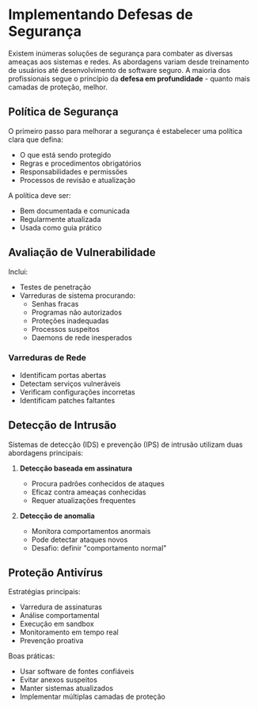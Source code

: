 # Implementando Defesas de Segurança

Existem inúmeras soluções de segurança para combater as diversas ameaças aos sistemas e redes. As abordagens variam desde treinamento de usuários até desenvolvimento de software seguro. A maioria dos profissionais segue o princípio da **defesa em profundidade** - quanto mais camadas de proteção, melhor.

## Política de Segurança

O primeiro passo para melhorar a segurança é estabelecer uma política clara que defina:

- O que está sendo protegido
- Regras e procedimentos obrigatórios
- Responsabilidades e permissões
- Processos de revisão e atualização

A política deve ser:
- Bem documentada e comunicada
- Regularmente atualizada
- Usada como guia prático

## Avaliação de Vulnerabilidade

Inclui:

- Testes de penetração
- Varreduras de sistema procurando:
  - Senhas fracas
  - Programas não autorizados
  - Proteções inadequadas
  - Processos suspeitos
  - Daemons de rede inesperados

### Varreduras de Rede

- Identificam portas abertas
- Detectam serviços vulneráveis  
- Verificam configurações incorretas
- Identificam patches faltantes

## Detecção de Intrusão

Sistemas de detecção (IDS) e prevenção (IPS) de intrusão utilizam duas abordagens principais:

1. **Detecção baseada em assinatura**
   - Procura padrões conhecidos de ataques
   - Eficaz contra ameaças conhecidas
   - Requer atualizações frequentes

2. **Detecção de anomalia** 
   - Monitora comportamentos anormais
   - Pode detectar ataques novos
   - Desafio: definir "comportamento normal"

## Proteção Antivírus

Estratégias principais:

- Varredura de assinaturas
- Análise comportamental
- Execução em sandbox
- Monitoramento em tempo real
- Prevenção proativa

Boas práticas:

- Usar software de fontes confiáveis
- Evitar anexos suspeitos
- Manter sistemas atualizados
- Implementar múltiplas camadas de proteção